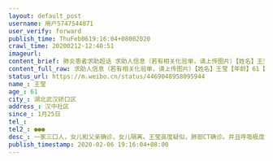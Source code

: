 ```yaml
---
layout: default_post
username: 用户5747544871
user_verify: forward
publish_time: ThuFeb0619:16:04+08002020
crawl_time: 20200212-12:40:51
imageurl: 
content_brief: 肺炎患者求助超话 求助人信息（若有相关化验单，请上传图片）【姓名】王莹【年龄】61【所在城市】湖北武汉硚口区【所在小区、社区】汉中社区【患病时间】1月25日【联系方式】【其他紧急联系人】●●●【病情描述】一家三口人，女儿和父亲确诊，女儿隔离。王莹高度疑似，肺部CT确诊。 ...全文
content_full_raw: 求助人信息（若有相关化验单，请上传图片）【姓名】王莹【年龄】61【所在城市】湖北武汉硚口区【所在小区、社区】汉中社区【患病时间】1月25日【联系方式】【其他紧急联系人】●●●【病情描述】一家三口人，女儿和父亲确诊，女儿隔离。王莹高度疑似，肺部CT确诊。并且呼吸极度困难。一直没床位，打过无数电话。120也不来。父亲确诊后不敢去隔离，没人照顾。情况万分紧急。希望能今晚让王莹住上院。
status_url: https://m.weibo.cn/status/4469048958095944
name_: 王莹
age_: 61
city_: 湖北武汉硚口区
address_: 汉中社区
since_: 1月25日
tel_: 
tel2_: ●●●
desc_: 一家三口人，女儿和父亲确诊，女儿隔离。王莹高度疑似，肺部CT确诊。并且呼吸极度困难。一直没床位，打过无数电话。120也不来。父亲确诊后不敢去隔离，没人照顾。情况万分紧急。希望能今晚让王莹住上院。
publish_timestamp: 2020-02-06 19:16:04+08:00
---
```

